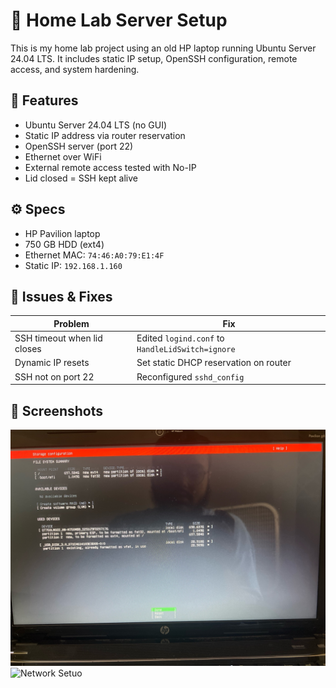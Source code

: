 # 🏡 Home Lab Server Setup

This is my home lab project using an old HP laptop running Ubuntu Server 24.04 LTS. It includes static IP setup, OpenSSH configuration, remote access, and system hardening.

## 🔧 Features

- Ubuntu Server 24.04 LTS (no GUI)
- Static IP address via router reservation
- OpenSSH server (port 22)
- Ethernet over WiFi
- External remote access tested with No-IP
- Lid closed = SSH kept alive

## ⚙️ Specs

- HP Pavilion laptop
- 750 GB HDD (ext4)
- Ethernet MAC: `74:46:A0:79:E1:4F`
- Static IP: `192.168.1.160`

## 🧪 Issues & Fixes

| Problem | Fix |
|--------|-----|
| SSH timeout when lid closes | Edited `logind.conf` to `HandleLidSwitch=ignore` |
| Dynamic IP resets | Set static DHCP reservation on router |
| SSH not on port 22 | Reconfigured `sshd_config` |

## 📸 Screenshots

![Installation](docs/installation.jpeg)
![Network Setuo](docs/Internet-setup.jpeg)
